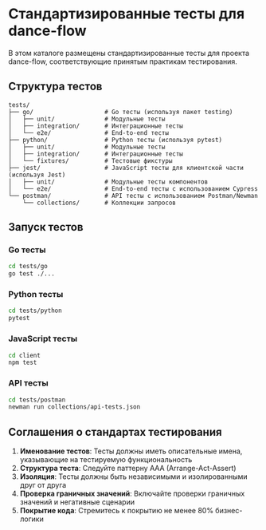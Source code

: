 # Стандартизированные тесты для dance-flow

В этом каталоге размещены стандартизированные тесты для проекта dance-flow, соответствующие 
принятым практикам тестирования.

## Структура тестов

```
tests/
├── go/                    # Go тесты (используя пакет testing)
│   ├── unit/              # Модульные тесты
│   ├── integration/       # Интеграционные тесты
│   └── e2e/               # End-to-end тесты
├── python/                # Python тесты (используя pytest)
│   ├── unit/              # Модульные тесты
│   ├── integration/       # Интеграционные тесты
│   └── fixtures/          # Тестовые фикстуры
├── jest/                  # JavaScript тесты для клиентской части (используя Jest)
│   ├── unit/              # Модульные тесты компонентов
│   └── e2e/               # End-to-end тесты с использованием Cypress
└── postman/               # API тесты с использованием Postman/Newman
    └── collections/       # Коллекции запросов
```

## Запуск тестов

### Go тесты

```bash
cd tests/go
go test ./...
```

### Python тесты

```bash
cd tests/python
pytest
```

### JavaScript тесты

```bash
cd client
npm test
```

### API тесты

```bash
cd tests/postman
newman run collections/api-tests.json
```

## Соглашения о стандартах тестирования

1. **Именование тестов**: Тесты должны иметь описательные имена, указывающие на тестируемую функциональность
2. **Структура теста**: Следуйте паттерну AAA (Arrange-Act-Assert)
3. **Изоляция**: Тесты должны быть независимыми и изолированными друг от друга
4. **Проверка граничных значений**: Включайте проверки граничных значений и негативные сценарии
5. **Покрытие кода**: Стремитесь к покрытию не менее 80% бизнес-логики 